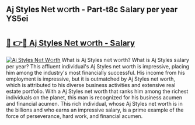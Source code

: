 ## Aj Styles N𝚎t w𝚘rth - Part-t8c S𝚊lary per year YS5ei

# <h2><a href="http://gc3618r.nevu.top/?p=Aj+Styles">🔗 👉🔴 Aj Styles N𝚎t w𝚘rth - S𝚊lary</a></h2>

[![Aj Styles N𝚎t W𝚘rth](https://i.imgur.com/Oavwk0R.jpeg)](http://gc3618r.nevu.top/?p=Aj+Styles)
What is Aj Styles n𝚎t w𝚘rth? What is Aj Styles s𝚊lary per year?
This affluent individual's Aj Styles net worth is impressive, placing him among the industry's most financially successful. His income from his employment is impressive, but it is outmatched by Aj Styles net worth, which is attributed to his diverse business activities and extensive real estate portfolio. With a Aj Styles net worth that ranks him among the richest individuals on the planet, this man is recognized for his business acumen and financial acumen. This rich individual, whose Aj Styles net worth is in the billions and who earns an impressive salary, is a prime example of the force of perseverance, hard work, and financial acumen.
